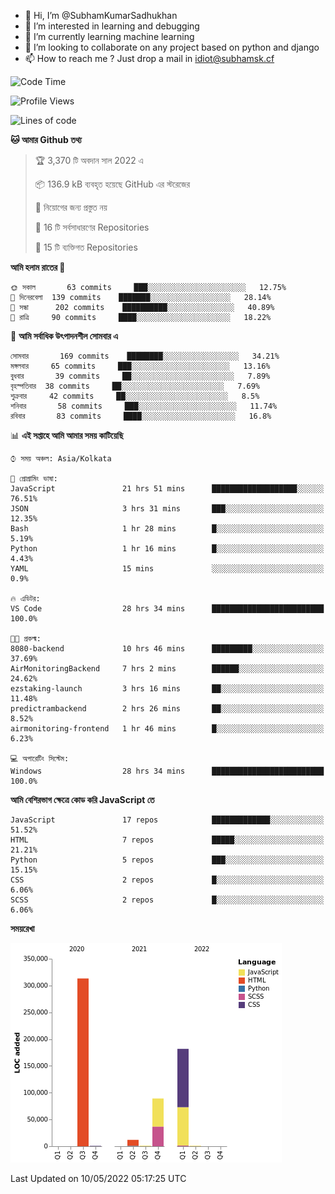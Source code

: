 - 👋 Hi, I’m @SubhamKumarSadhukhan
- 👀 I’m interested in learning and debugging
- 🌱 I’m currently learning machine learning
- 💞️ I’m looking to collaborate on any project based on python and django
- 📫 How to reach me ?
      Just drop a mail in idiot@subhamsk.cf

<!---
SubhamKumarSadhukhan/SubhamKumarSadhukhan is a ✨ special ✨ repository because its `README.md` (this file) appears on your GitHub profile.
You can click the Preview link to take a look at your changes.
--->


<!--START_SECTION:waka-->
![Code Time](http://img.shields.io/badge/Code%20Time-485%20hrs%202%20mins-blue)

![Profile Views](http://img.shields.io/badge/%E0%A6%AA%E0%A7%8D%E0%A6%B0%E0%A7%8B%E0%A6%AB%E0%A6%BE%E0%A6%87%E0%A6%B2%20%E0%A6%A6%E0%A6%B0%E0%A7%8D%E0%A6%B6%E0%A6%A8-0-blue)

![Lines of code](https://img.shields.io/badge/%E0%A6%B9%E0%A7%8D%E0%A6%AF%E0%A6%BE%E0%A6%B2%E0%A7%8B%20%E0%A6%93%E0%A6%AF%E0%A6%BC%E0%A6%BE%E0%A6%B0%E0%A7%8D%E0%A6%B2%E0%A7%8D%E0%A6%A1%20%E0%A6%A5%E0%A7%87%E0%A6%95%E0%A7%87%20%E0%A6%86%E0%A6%AE%E0%A6%BF%20%E0%A6%B2%E0%A6%BF%E0%A6%96%E0%A7%87%E0%A6%9B%E0%A6%BF-599%20Thousand%20%E0%A6%95%E0%A7%8B%E0%A6%A1%E0%A7%87%E0%A6%B0%20%E0%A6%B2%E0%A6%BE%E0%A6%87%E0%A6%A8-blue)

**🐱 আমার Github তথ্য** 

> 🏆 3,370 টি অবদান সাল 2022 এ
 > 
> 📦 136.9 kB ব্যবহৃত হয়েছে GitHub এর স্টরেজের 
 > 
> 🚫 নিয়োগের জন্য প্রস্তুত নয়
 > 
> 📜 16 টি সর্বসাধারণের Repositories 
 > 
> 🔑 15 টি ব্যক্তিগত Repositories  
 > 
**আমি হলাম রাতের 🦉** 

```text
🌞 সকাল       63 commits     ███░░░░░░░░░░░░░░░░░░░░░░   12.75% 
🌆 দিনেরবেলা  139 commits    ███████░░░░░░░░░░░░░░░░░░   28.14% 
🌃 সন্ধা      202 commits    ██████████░░░░░░░░░░░░░░░   40.89% 
🌙 রাত্রি     90 commits     ████░░░░░░░░░░░░░░░░░░░░░   18.22%

```
📅 **আমি সর্বাধিক উৎপাদনশীল সোমবার এ** 

```text
সোমবার       169 commits    ████████░░░░░░░░░░░░░░░░░   34.21% 
মঙ্গলবার     65 commits     ███░░░░░░░░░░░░░░░░░░░░░░   13.16% 
বুধবার       39 commits     ██░░░░░░░░░░░░░░░░░░░░░░░   7.89% 
বৃহস্পতিবার  38 commits     ██░░░░░░░░░░░░░░░░░░░░░░░   7.69% 
শুক্রবার     42 commits     ██░░░░░░░░░░░░░░░░░░░░░░░   8.5% 
শনিবার       58 commits     ███░░░░░░░░░░░░░░░░░░░░░░   11.74% 
রবিবার       83 commits     ████░░░░░░░░░░░░░░░░░░░░░   16.8%

```


📊 **এই সপ্তাহে আমি আমার সময় কাটিয়েছি** 

```text
⌚︎ সময় অঞ্চল: Asia/Kolkata

💬 প্রোগ্রামিং ভাষা: 
JavaScript               21 hrs 51 mins      ███████████████████░░░░░░   76.51% 
JSON                     3 hrs 31 mins       ███░░░░░░░░░░░░░░░░░░░░░░   12.35% 
Bash                     1 hr 28 mins        █░░░░░░░░░░░░░░░░░░░░░░░░   5.19% 
Python                   1 hr 16 mins        █░░░░░░░░░░░░░░░░░░░░░░░░   4.43% 
YAML                     15 mins             ░░░░░░░░░░░░░░░░░░░░░░░░░   0.9%

🔥 এডিটর: 
VS Code                  28 hrs 34 mins      █████████████████████████   100.0%

🐱‍💻 প্রকল্ম: 
8080-backend             10 hrs 46 mins      █████████░░░░░░░░░░░░░░░░   37.69% 
AirMonitoringBackend     7 hrs 2 mins        ██████░░░░░░░░░░░░░░░░░░░   24.62% 
ezstaking-launch         3 hrs 16 mins       ██░░░░░░░░░░░░░░░░░░░░░░░   11.48% 
predictrambackend        2 hrs 26 mins       ██░░░░░░░░░░░░░░░░░░░░░░░   8.52% 
airmonitoring-frontend   1 hr 46 mins        █░░░░░░░░░░░░░░░░░░░░░░░░   6.23%

💻 অপারেটিং সিস্টেম: 
Windows                  28 hrs 34 mins      █████████████████████████   100.0%

```

**আমি বেশিরভাগ ক্ষেত্রে কোড করি JavaScript তে** 

```text
JavaScript               17 repos            █████████████░░░░░░░░░░░░   51.52% 
HTML                     7 repos             █████░░░░░░░░░░░░░░░░░░░░   21.21% 
Python                   5 repos             ███░░░░░░░░░░░░░░░░░░░░░░   15.15% 
CSS                      2 repos             █░░░░░░░░░░░░░░░░░░░░░░░░   6.06% 
SCSS                     2 repos             █░░░░░░░░░░░░░░░░░░░░░░░░   6.06%

```


**সময়রেখা**

![Chart not found](https://raw.githubusercontent.com/SubhamKumarSadhukhan/SubhamKumarSadhukhan/main/charts/bar_graph.png) 


 Last Updated on 10/05/2022 05:17:25 UTC
<!--END_SECTION:waka-->
